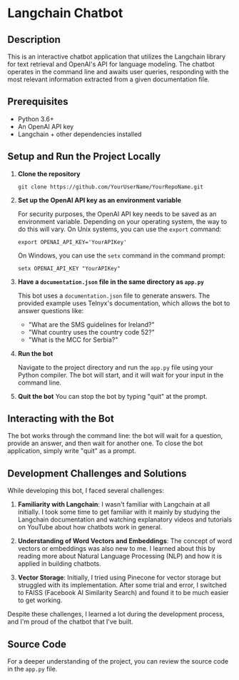 # Langchain Chatbot

## Description
This is an interactive chatbot application that utilizes the Langchain library for text retrieval and OpenAI's API for language modeling. The chatbot operates in the command line and awaits user queries, responding with the most relevant information extracted from a given documentation file. 

## Prerequisites
- Python 3.6+
- An OpenAI API key
- Langchain + other dependencies installed

## Setup and Run the Project Locally
1. **Clone the repository** 
    ```
    git clone https://github.com/YourUserName/YourRepoName.git
    ```
2. **Set up the OpenAI API key as an environment variable**
   
   For security purposes, the OpenAI API key needs to be saved as an environment variable. Depending on your operating system, the way to do this will vary. On Unix systems, you can use the `export` command:
    ```
    export OPENAI_API_KEY='YourAPIKey'
    ```
   On Windows, you can use the `setx` command in the command prompt:
    ```
    setx OPENAI_API_KEY "YourAPIKey"
    ```
    
3. **Have a `documentation.json` file in the same directory as `app.py`**
    
    This bot uses a `documentation.json` file to generate answers. The provided example uses Telnyx's documentation, which allows the bot to answer questions like:
    - "What are the SMS guidelines for Ireland?"
    - "What country uses the country code 52?"
    - "What is the MCC for Serbia?"

4. **Run the bot**
   
   Navigate to the project directory and run the `app.py` file using your Python compiler. The bot will start, and it will wait for your input in the command line.

5. **Quit the bot**
    You can stop the bot by typing "quit" at the prompt.

## Interacting with the Bot
The bot works through the command line: the bot will wait for a question, provide an answer, and then wait for another one. To close the bot application, simply write "quit" as a prompt.

## Development Challenges and Solutions

While developing this bot, I faced several challenges:

1. **Familiarity with Langchain**: I wasn't familiar with Langchain at all initially. I took some time to get familiar with it mainly by studying the Langchain documentation and watching explanatory videos and tutorials on YouTube about how chatbots work in general.

2. **Understanding of Word Vectors and Embeddings**: The concept of word vectors or embeddings was also new to me. I learned about this by reading more about Natural Language Processing (NLP) and how it is applied in building chatbots.

3. **Vector Storage**: Initially, I tried using Pinecone for vector storage but struggled with its implementation. After some trial and error, I switched to FAISS (Facebook AI Similarity Search) and found it to be much easier to get working. 

Despite these challenges, I learned a lot during the development process, and I'm proud of the chatbot that I've built. 

## Source Code
For a deeper understanding of the project, you can review the source code in the `app.py` file.
